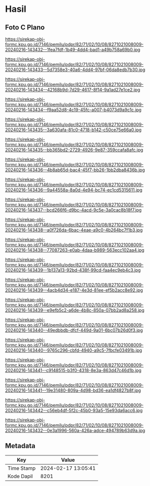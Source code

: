 # Hasil

## Foto C Plano

https://sirekap-obj-formc.kpu.go.id/7146/pemilu/pdpr/82/71/02/10/08/8271021008009-20240216-143432--1fea7fdf-1b49-4dd4-bad1-a49b758a69b0.jpg

https://sirekap-obj-formc.kpu.go.id/7146/pemilu/pdpr/82/71/02/10/08/8271021008009-20240216-143433--5d7358e3-40a6-4dd4-97bf-06da8edb7b30.jpg

https://sirekap-obj-formc.kpu.go.id/7146/pemilu/pdpr/82/71/02/10/08/8271021008009-20240216-143434--42168b9d-7d29-4617-8f14-9a1ad27e1ce2.jpg

https://sirekap-obj-formc.kpu.go.id/7146/pemilu/pdpr/82/71/02/10/08/8271021008009-20240216-143434--f9aa52d8-4c19-45fc-a007-b4073d9a9c1c.jpg

https://sirekap-obj-formc.kpu.go.id/7146/pemilu/pdpr/82/71/02/10/08/8271021008009-20240216-143435--3a630afa-81c0-4718-b142-c50ce75e66a0.jpg

https://sirekap-obj-formc.kpu.go.id/7146/pemilu/pdpr/82/71/02/10/08/8271021008009-20240216-143435--bb365bd2-2729-4926-9e87-359ccafa8afc.jpg

https://sirekap-obj-formc.kpu.go.id/7146/pemilu/pdpr/82/71/02/10/08/8271021008009-20240216-143436--4b8ab65d-bac4-45f7-bb26-1bb2dba8436b.jpg

https://sirekap-obj-formc.kpu.go.id/7146/pemilu/pdpr/82/71/02/10/08/8271021008009-20240216-143436--9a44558a-8a0d-4e94-bc74-ec1cd5315611.jpg

https://sirekap-obj-formc.kpu.go.id/7146/pemilu/pdpr/82/71/02/10/08/8271021008009-20240216-143437--bcd266f6-d9bc-4acd-9c5e-3a0cac8b18f7.jpg

https://sirekap-obj-formc.kpu.go.id/7146/pemilu/pdpr/82/71/02/10/08/8271021008009-20240216-143438--a0f726da-6bac-4eae-a9c0-4b264bc7f1b3.jpg

https://sirekap-obj-formc.kpu.go.id/7146/pemilu/pdpr/82/71/02/10/08/8271021008009-20240216-143438--77087263-e0ab-4daa-b989-563ecc102aa4.jpg

https://sirekap-obj-formc.kpu.go.id/7146/pemilu/pdpr/82/71/02/10/08/8271021008009-20240216-143439--1b137a13-92bd-438f-99cd-faa4ec9eb4c3.jpg

https://sirekap-obj-formc.kpu.go.id/7146/pemilu/pdpr/82/71/02/10/08/8271021008009-20240216-143439--4acb4d34-e187-4e3d-81ee-ef5b2acc8e92.jpg

https://sirekap-obj-formc.kpu.go.id/7146/pemilu/pdpr/82/71/02/10/08/8271021008009-20240216-143439--e9efb5c2-a6de-4b8c-850a-07bb2ad8a258.jpg

https://sirekap-obj-formc.kpu.go.id/7146/pemilu/pdpr/82/71/02/10/08/8271021008009-20240216-143440--49edbbdb-dfcf-449d-9a01-6bc07b26d0f3.jpg

https://sirekap-obj-formc.kpu.go.id/7146/pemilu/pdpr/82/71/02/10/08/8271021008009-20240216-143440--9765c296-cbfd-4940-a9c5-7fbcfe03491b.jpg

https://sirekap-obj-formc.kpu.go.id/7146/pemilu/pdpr/82/71/02/10/08/8271021008009-20240216-143441--c9148515-b3f0-4318-8e3a-863d47c46d1b.jpg

https://sirekap-obj-formc.kpu.go.id/7146/pemilu/pdpr/82/71/02/10/08/8271021008009-20240216-143441--19e31480-809a-4d98-bd36-ea1df4827b8f.jpg

https://sirekap-obj-formc.kpu.go.id/7146/pemilu/pdpr/82/71/02/10/08/8271021008009-20240216-143442--c56eb4df-5f2c-45b0-93a5-15e93da6acc6.jpg

https://sirekap-obj-formc.kpu.go.id/7146/pemilu/pdpr/82/71/02/10/08/8271021008009-20240216-143432--0e3a1996-560a-426a-adce-494789b63d9a.jpg


## Metadata

| Key        | Value               |
| ---------- | ------------------- |
| Time Stamp | 2024-02-17 13:05:41 |
| Kode Dapil | 8201                |



